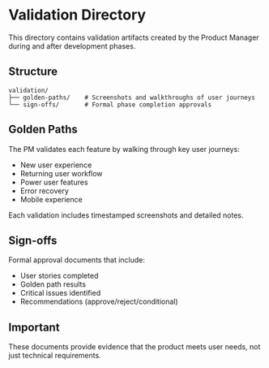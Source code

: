 # Validation Directory

This directory contains validation artifacts created by the Product Manager during and after development phases.

## Structure

```
validation/
├── golden-paths/    # Screenshots and walkthroughs of user journeys
└── sign-offs/       # Formal phase completion approvals
```

## Golden Paths

The PM validates each feature by walking through key user journeys:
- New user experience
- Returning user workflow
- Power user features
- Error recovery
- Mobile experience

Each validation includes timestamped screenshots and detailed notes.

## Sign-offs

Formal approval documents that include:
- User stories completed
- Golden path results
- Critical issues identified
- Recommendations (approve/reject/conditional)

## Important

These documents provide evidence that the product meets user needs, not just technical requirements.